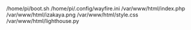 /home/pi/boot.sh
/home/pi/.config/wayfire.ini
/var/www/html/index.php
/var/www/html/izakaya.png
/var/www/html/style.css
/var/www/html/lighthouse.py
